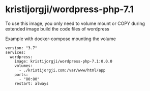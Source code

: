 # kristijorgji/wordpress-php-7.1

To use this image, you only need to volume mount or COPY during extended image build the code files of wordpress

Example with docker-compose mounting the volume
```
version: "3.7"
services:
  wordpress:
    image: kristijorgji/wordpress-php-7.1:0.0.0
    volumes:
      - ./kristijorgji.com:/var/www/html/app
    ports:
      - "80:80"
    restart: always
```
